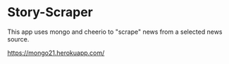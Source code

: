 # Story-Scraper

This app uses mongo and cheerio to "scrape" news from a selected news source.

https://mongo21.herokuapp.com/
